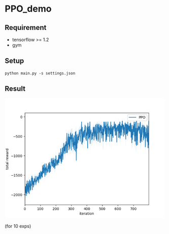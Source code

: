 # PPO_demo

## Requirement

- tensorflow >= 1.2
- gym

## Setup

```
python main.py -s settings.json
```

## Result

![](./result.png)

(for 10 exps)
